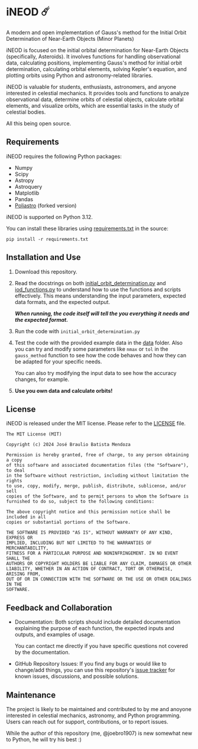 # iNEOD ☄️
A modern and open implementation of Gauss's method for the Initial Orbit Determination of Near-Earth Objects (Minor Planets)

iNEOD is focused on the initial orbital determination for Near-Earth Objects (specifically, Asteroids). It involves functions for handling observational data, calculating positions, implementing Gauss's method for initial orbit determination, calculating orbital elements, solving Kepler's equation, and plotting orbits using Python and astronomy-related libraries.

iNEOD is valuable for students, enthusiasts, astronomers, and anyone interested in celestial mechanics. It provides tools and functions to analyze observational data, determine orbits of celestial objects, calculate orbital elements, and visualize orbits, which are essential tasks in the study of celestial bodies.

All this being open source.

## Requirements

iNEOD requires the following Python packages:

* Numpy
* Scipy
* Astropy
* Astroquery
* Matplotlib
* Pandas
* [Poliastro](https://github.com/joebro1907/poliastro) (forked version)

iNEOD is supported on Python 3.12.
  
You can install these libraries using [requirements.txt](https://github.com/joebro1907/iNEOD/blob/main/requirements.txt) in the source:

`pip install -r requirements.txt`

## Installation and Use

1. Download this repository.

2. Read the docstrings on both [initial_orbit_determination.py](https://github.com/joebro1907/iNEOD/blob/main/initial_orbit_determination.py) and [iod_functions.py](https://github.com/joebro1907/iNEOD/blob/main/iod_functions.py) to understand how to use the functions and scripts effectively. This means understanding the input parameters, expected data formats, and the expected output.
  
   **_When running, the code itself will tell the you everything it needs and the expected format._**

3. Run the code with `initial_orbit_determination.py`

4. Test the code with the provided example data in the [data](https://github.com/joebro1907/iNEOD/tree/main/data) folder. Also you can try and modify some parameters like `nmax` or `tol` in the `gauss_method` function to see how the code behaves and how they can be adapted for your specific needs.

   You can also try modifying the input data to see how the accuracy changes, for example.

5. **Use you own data and calculate orbits!**

## License

iNEOD is released under the MIT license. Please refer to the [LICENSE](https://github.com/joebro1907/iNEOD/blob/main/LICENSE) file.

    The MIT License (MIT)
    
    Copyright (c) 2024 José Braulio Batista Mendoza
    
    Permission is hereby granted, free of charge, to any person obtaining a copy
    of this software and associated documentation files (the "Software"), to deal
    in the Software without restriction, including without limitation the rights
    to use, copy, modify, merge, publish, distribute, sublicense, and/or sell
    copies of the Software, and to permit persons to whom the Software is
    furnished to do so, subject to the following conditions:
    
    The above copyright notice and this permission notice shall be included in all
    copies or substantial portions of the Software.
    
    THE SOFTWARE IS PROVIDED "AS IS", WITHOUT WARRANTY OF ANY KIND, EXPRESS OR
    IMPLIED, INCLUDING BUT NOT LIMITED TO THE WARRANTIES OF MERCHANTABILITY,
    FITNESS FOR A PARTICULAR PURPOSE AND NONINFRINGEMENT. IN NO EVENT SHALL THE
    AUTHORS OR COPYRIGHT HOLDERS BE LIABLE FOR ANY CLAIM, DAMAGES OR OTHER
    LIABILITY, WHETHER IN AN ACTION OF CONTRACT, TORT OR OTHERWISE, ARISING FROM,
    OUT OF OR IN CONNECTION WITH THE SOFTWARE OR THE USE OR OTHER DEALINGS IN THE
    SOFTWARE.

## Feedback and Collaboration

* Documentation: Both scripts should include detailed documentation explaining the purpose of each function, the expected inputs and outputs, and examples of usage.

   You can  contact me directly if you have specific questions not covered by the documentation.

* GitHub Repository Issues: If you find any bugs or would like to change/add things, you can use this repository's [issue tracker](https://github.com/joebro1907/iNEOD/issues) for known issues, discussions, and possible solutions.

## Maintenance

The project is likely to be maintained and contributed to by me and anoyone interested in celestial mechanics, astronomy, and Python programming. Users can reach out for support, contributions, or to report issues.

While the author of this repository (me, @joebro1907) is new somewhat new to Python, he will try his best :)
